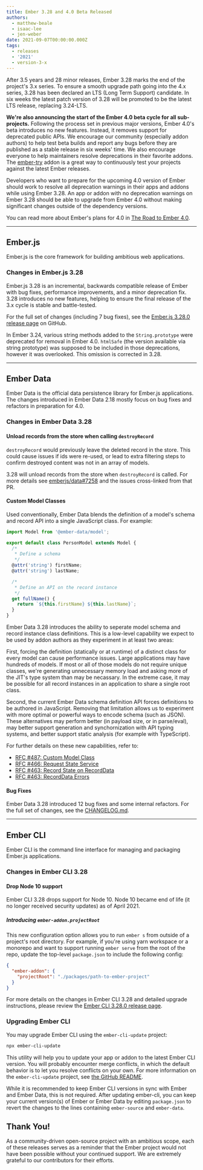 ```yaml
---
title: Ember 3.28 and 4.0 Beta Released
authors:
  - matthew-beale
  - isaac-lee
  - jen-weber
date: 2021-09-07T00:00:00.000Z
tags:
  - releases
  - '2021'
  - version-3-x
---
```


After 3.5 years and 28 minor releases, Ember 3.28 marks the end of the project's 3.x series.
To ensure a smooth upgrade path going into the 4.x series, 3.28 has been declared an LTS (Long Term Support) candidate. In six weeks
the latest patch version of 3.28 will be promoted to be the latest LTS release,
replacing 3.24-LTS.

**We're also announcing the start of the Ember 4.0 beta cycle for all sub-projects.** Following the process set in previous major versions, Ember 4.0's beta introduces no new features. Instead, it removes support for deprecated public APIs. We encourage our community (especially addon authors) to help test beta builds and report any bugs before they are published as a stable release in six weeks' time. We also encourage everyone to help maintainers resolve deprecations in their favorite addons. The [ember-try](https://github.com/ember-cli/ember-try) addon is a great way to continuously test your projects against the latest Ember releases.

Developers who want to prepare for the upcoming 4.0 version of Ember should work to resolve all deprecation warnings in their apps and addons while using Ember 3.28.
An app or addon with no deprecation warnings on Ember 3.28 should be able to upgrade from Ember 4.0 without making significant changes outside of the
dependency versions.

You can read more about Ember's plans for 4.0 in [The Road to Ember 4.0](https://blog.emberjs.com/the-road-to-ember-4-0/).

---

## Ember.js

Ember.js is the core framework for building ambitious web applications.

### Changes in Ember.js 3.28

Ember.js 3.28 is an incremental, backwards compatible release of Ember with bug fixes, performance improvements, and a minor deprecation fix. 3.28 introduces no new features, helping to ensure the final release of the 3.x cycle is stable and battle-tested.

For the full set of changes (including 7 bug fixes), see the [Ember.js 3.28.0 release page](https://github.com/emberjs/ember.js/releases/tag/v3.28.0) on GitHub.

In Ember 3.24, various string methods added to the `String.prototype` were deprecated for removal in Ember 4.0. `htmlSafe` (the version available via string prototype) was supposed to be included in those deprecations, however it was overlooked. This omission is corrected in 3.28.

---

## Ember Data

Ember Data is the official data persistence library for Ember.js applications. The changes introduced in Ember Data 2.18 mostly focus on bug fixes and refactors in preparation for 4.0.

### Changes in Ember Data 3.28

#### Unload records from the store when calling `destroyRecord`

`destroyRecord` would previously leave the deleted record in the store. This
could cause issues if ids were re-used, or lead to extra filtering steps to
confirm destroyed content was not in an array of models.

3.28 will unload records from the store when `destroyRecord` is called. For more
details see [emberjs/data#7258](https://github.com/emberjs/data/pull/7258) and
the issues cross-linked from that PR.

#### Custom Model Classes

Used conventionally, Ember Data blends the definition of a model's schema and
record API into a single JavaScript class. For example:

```js
import Model from '@ember-data/model';

export default class PersonModel extends Model {
  /*
   * Define a schema
   */
  @attr('string') firstName;
  @attr('string') lastName;

  /*
   * Define an API on the record instance
   */
  get fullName() {
    return `${this.firstName} ${this.lastName}`;
  }
}
```

Ember Data 3.28 introduces the ability to seperate model schema and record instance
class definitions. This is a low-level capability we expect to be used by addon
authors as they experiment in at least two areas:

First, forcing the definition (statically or at runtime) of a distinct class for
every model can cause performance issues. Large applications may have hundreds
of models. If most or all of those models do not require unique classes, we're
generating unnecessary memory load and asking more of the JIT's type system than
may be necassary. In the extreme case, it may be possible for all record
instances in an application to share a single root class.

Second, the current Ember Data schema definition API forces definitions to be authored in
JavaScript. Removing that limitation allows us to experiment with more optimal
or powerful ways to encode schema (such as JSON). These alternatives may perform
better (in payload size, or in parse/eval), may better support generation and
synchornization with API typing systems, and better support static analysis
(for example with TypeScript).

For further details on these new capabilities, refer to:

- [RFC #487: Custom Model Class](https://github.com/emberjs/rfcs/blob/master/text/0487-custom-model-classes.md)
- [RFC #466: Request State Service](https://github.com/emberjs/rfcs/blob/master/text/0466-request-state-service.md)
- [RFC #463: Record State on RecordData](https://github.com/emberjs/rfcs/blob/master/text/0463-record-data-state.md)
- [RFC #463: RecordData Errors](https://github.com/emberjs/rfcs/blob/master/text/0465-record-data-errors.md)

#### Bug Fixes

Ember Data 3.28 introduced 12 bug fixes and some internal refactors. For the full set of changes, see the [CHANGELOG.md](https://github.com/emberjs/data/blob/v3.28.0/CHANGELOG.md#release-3280-aug-20-2021).

---

## Ember CLI

Ember CLI is the command line interface for managing and packaging Ember.js applications.

### Changes in Ember CLI 3.28

#### Drop Node 10 support

Ember CLI 3.28 drops support for Node 10. Node 10 became end of life (it no longer received security updates) as of April 2021.

##### Introducing `ember-addon.projectRoot`

This new configuration option allows you to run `ember s` from outside of a project's root directory. For example, if you're using yarn workspace or a monorepo and want to support running `ember serve` from the root of the repo, update the top-level `package.json` to include the following config:

```json
{
  "ember-addon": {
    "projectRoot": "./packages/path-to-ember-project"
  }
}
```

For more details on the changes in Ember CLI 3.28 and detailed upgrade
instructions, please review the [Ember CLI 3.28.0 release page](https://github.com/ember-cli/ember-cli/releases/tag/v3.28.0).

### Upgrading Ember CLI

You may upgrade Ember CLI using the `ember-cli-update` project:

```bash
npx ember-cli-update
```

This utility will help you to update your app or addon to the latest Ember CLI version. You will probably encounter merge conflicts, in which the default behavior is to let you resolve conflicts on your own. For more information on the `ember-cli-update` project, see [the GitHub README](https://github.com/ember-cli/ember-cli-update).

While it is recommended to keep Ember CLI versions in sync with Ember and Ember Data, this is not required. After updating ember-cli, you can keep your current version(s) of Ember or Ember Data by editing `package.json` to revert the changes to the lines containing `ember-source` and `ember-data`.

## Thank You!

As a community-driven open-source project with an ambitious scope, each of these releases serves as a reminder that the Ember project would not have been possible without your continued support. We are extremely grateful to our contributors for their efforts.

